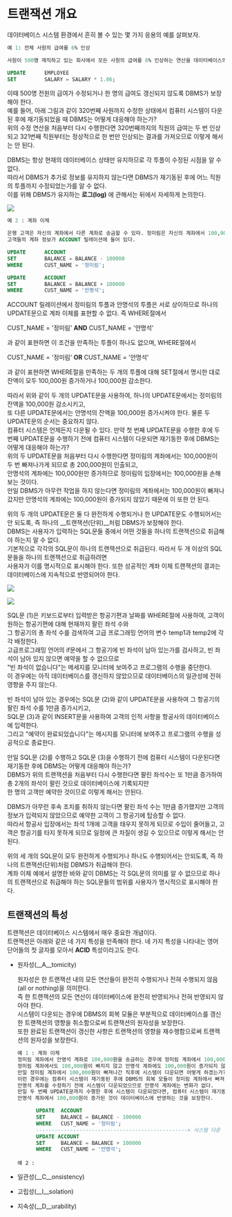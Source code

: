 # 트랜잭션 개요

데이터베이스 시스템 환경에서 흔히 볼 수 있는 몇 가지 응용의 예를 살펴보자.

```sql
예 1: 전체 사원의 급여를 6% 인상

사원이 500명 재직하고 있는 회사에서 모든 사원의 급여를 6% 인상하는 연산을 데이터베이스의 EMPLOYEE 릴레이션에서 수행한다.

UPDATE		EMPLOYEE
SET			SALARY = SALARY * 1.06;
```

이때 500명 전원의 급여가 수정되거나 한 명의 급여도 갱신되지 않도록 DBMS가 보장해야 한다.  
예를 들어, 아래 그림과 같이 320번째 사원까지 수정한 상태에서 컴퓨터 시스템이 다운된 후에 재기동되었을 때 DBMS는 어떻게 대응해야 하는가?  
위의 수정 연산을 처음부터 다시 수행한다면 320번째까지의 직원의 급여는 두 번 인상되고 321번째 직원부터는 정상적으로 한 번만 인상되는 결과를 가져오므로 이렇게 해서는 안 된다.

DBMS는 항상 현재의 데이터베이스 상태만 유지하므로 각 투플이 수정된 시점을 알 수 없다.  
따라서 DBMS가 추가로 정보를 유지하지 않는다면 DBMS가 재기동된 후에 어느 직원의 투플까지 수정되었는가를 알 수 없다.  
이를 위해 DBMS가 유지하는 __로그(log)__ 에 관해서는 뒤에서 자세하게 논의한다.

![](./image/9-1/ex1.jpg)

```sql
예 2 : 계좌 이체

은행 고객은 자신의 계좌에서 다른 계좌로 송금할 수 있따. 정미림은 자신의 계좌에서 100,000원을 인출하여 안명석의 계좌로 이체하려고 한다.
고객들의 계좌 정보가 ACCOUNT 릴레이션에 들어 있다.

UPDATE		ACCOUNT
SET			BALANCE = BALANCE - 100000
WHERE		CUST_NAME = '정미림';

UPDATE		ACCOUNT
SET			BALANCE = BALANCE + 100000
WHERE		CUST_NAME = '안명석';
```

ACCOUNT 릴레이션에서 정미림의 투플과 안명석의 투플은 서로 상이하므로 하나의 UPDATE문으로 계좌 이체를 표현할 수 없다. 즉 WHERE절에서

CUST_NAME = '정미림' __AND__ CUST_NAME = '안명석'

과 같이 표현하면 이 조건을 만족하는 투플이 하나도 없으며, WHERE절에서

CUST_NAME = '정미림' __OR__ CUST_NAME = '안명석'

과 같이 표현하면 WHERE절을 만족하는 두 개의 투플에 대해 SET절에서 명시한 대로 잔액이 모두 100,000원 증가하거나 100,000원 감소한다.

따라서 위와 같이 두 개의 UPDATE문을 사용하여, 하나의 UPDATE문에서는 정미림의 잔액을 100,000원 감소시키고,  
또 다른 UPDATE문에서는 안명석의 잔액을 100,000원 증가시켜야 한다. 물론 두 UPDATE문의 순서는 중요하지 않다.  
컴퓨터 시스템은 언제든지 다운될 수 있다. 만약 첫 번째 UPDATE문을 수행한 후에 두 번째 UPDATE문을 수행하기 전에 컴퓨터 시스템이 다운되면 재기동한 후에 DBMS는 어떻게 대응해야 하는가?  
위의 두 UPDATE문을 처음부터 다시 수행한다면 정미림의 계좌에서는 100,000원이 두 번 빠져나가게 되므로 총 200,000원이 인출되고,  
안명석의 계좌에는 100,000원만 증가하므로 정미림의 입장에서는 100,000원을 손해보는 것이다.  
만일 DBMS가 아무런 작업을 하지 않는다면 정미림의 계좌에서는 100,000원이 빠져나갔지만 안명석의 계좌에는 100,000원이 증가되지 않았기 때문에 이 또한 안 된다.

위의 두 개의 UPDATE문은 둘 다 완전하게 수행되거나 한 UPDATE문도 수행되어서는 안 되도록, 즉 하나의 __트랜잭션(단위)__처럼 DBMS가 보장해야 한다.  
DBMS는 사용자가 입력하는 SQL문들 중에서 어떤 것들을 하나의 트랜잭션으로 취급해야 하는지 알 수 없다.  
기본적으로 각각의 SQL문이 하나의 트랜잭션으로 취급된다. 따라서 두 개 이상의 SQL문들을 하나의 트랜잭션으로 취급하려면  
사용자가 이를 명시적으로 표시해야 한다. 또한 성공적인 계좌 이체 트랜잭션의 결과는 데이터베이스에 지속적으로 반영되어야 한다.

![](./image/9-1/exampleNumber3-1.jpg)

![](./image/9-1/exampleNumber3-2.jpg)



SQL문 (1)은 키보드로부터 입력받은 항공기편과 날짜를 WHERE절에 사용하여, 고객이 원하는 항공기편에 대해 현재까지 팔린 좌석 수와  
그 항공기의 총 좌석 수를 검색하여 고급 프로그래밍 언어의 변수 temp1과 temp2에 각각 배정한다.  
고급프로그래밍 언어의 if문에서 그 항공기에 빈 좌석이 남아 있는가를 검사하고, 빈 좌석이 남아 있지 않으면 예약을 할 수 없으므로  
"빈 좌석이 없습니다"는 메세지를 모니터에 보여주고 프로그램의 수행을 중단한다.  
이 경우에는 아직 데이터베이스를 갱신하지 않았으므로 데이터베이스의 일관성에 전혀 영향을 주지 않는다.

빈 좌석이 남아 있는 경우에는 SQL문 (2)와 같이 UPDATE문을 사용하여 그 항공기의 팔린 좌석 수를 1만큼 증가시키고,  
SQL문 (3)과 같이 INSERT문을 사용하여 고객의 인적 사항을 항공사의 데이터베이스에 입력한다.  
그리고 "예약이 완료되었습니다"는 메시지를 모니터에 보여주고 프로그램의 수행을 성공적으로 종료한다.

만일 SQL문 (2)를 수행하고 SQL문 (3)을 수행하기 전에 컴퓨터 시스템이 다운된다면 재기동한 후에 DBMS는 어떻게 대응해야 하는가?  
DBMS가 위의 트랜잭션을 처음부터 다시 수행한다면 팔린 좌석수는 또 1만큼 증가하여 총 2개의 좌석이 팔린 것으로 데이터베이스에 기록되지만  
한 명의 고객만 예약한 것이므로 이렇게 해서는 안된다.

DBMS가 아무런 후속 조치를 취하지 않는다면 팔린 좌석 수는 1만큼 증가했지만 고객의 정보가 입력되지 않았으므로 예약한 고객이 그 항공기에 탑승할 수 없다.  
따라서 항공사 입장에서는 좌석 1개에 고객을 태우지 못하게 되므로 수입이 줄어들고, 고객은 항공기를 타지 못하게 되므로 일정에 큰 차질이 생길 수 있으므로 이렇게 해서는 안된다.

위의 세 개의 SQL문이 모두 완전하게 수행되거나 하나도 수행되어서는 안되도록, 즉 하나의 트랜잭션(단위)처럼 DBMS가 취급해야 한다.  
계좌 이체 예에서 설명한 바와 같이 DBMS는 각 SQL문의 의미를 알 수 없으므로 하나의 트랜잭션으로 취급해야 하는 SQL문들의 범위를 사용자가 명시적으로 표시해야 한다.



## 트랜잭션의 특성

트랜잭션은 데이터베이스 시스템에서 매우 중요한 개념이다.  
트랜잭션은 아래와 같은 네 가지 특성을 만족해야 한다. 네 가지 특성을 나타내는 영어 단어들의 첫 글자를 모아서 __ACID__ 특성이라고도 한다.

- 원자성(__A__tomicity)

  원자성은 한 트랜잭션 내의 모든 연산들이 완전히 수행되거나 전혀 수행되지 않음(all or nothing)을 의미한다.  
  즉 한 트랜잭션의 모든 연산이 데이터베이스에 완전히 반영되거나 전혀 반영되지 않아야 한다.  
  시스템이 다운되는 경우에 DBMS의 회복 모듈은 부분적으로 데이터베이스를 갱신한 트랜잭션의 영향을 취소함으로써 트랜잭션의 원자성을 보장한다.  
  또한 완료된 트랜잭션이 갱신한 사항은 트랜잭션의 영향을 재수행함으로써 트랜잭션의 원자성을 보장한다.  

  ```sql
  예 1 : 계좌 이체
  정미림 계좌에서 안명석 계좌로 100,000원을 송금하는 경우에 정미림 계좌에서 100,000원이 빠지고 안명석 계좌에 100,000원이 증가하는 것이 모두 데이터베이스에 반영되거나,
  정미림 계좌에서도 100,000원이 빠지지 않고 안명석 계좌에도 100,000원이 증가되지 않도록 보장해야 한다.
  만일 정미림 계좌에서 100,000원이 빠져나간 직후에 시스템이 다운되면 어떻게 하겠는가?
  이런 경우에는 컴퓨터 시스템이 재기동된 후에 DBMS의 회복 모듈이 정미림 계좌에서 빠져나간 100,000원을 정미림 계좌에 다시 증가시킴으로써 트랜잭션이 수행되지 않은 상태로 되돌린다.
  안명석 계좌를 수정하기 전에 시스템이 다운되었으므로 안명석 계좌에는 변화가 없다.
  만일 두 번째 UPDATE문까지 수행한 후에 시스템이 다운되었다면, 컴퓨터 시스템이 재기동된후에 DBMS의 회복 모듈은 정미림 계좌에서 100,000원이 줄어들고,
  안명석 계좌에서 100,000원이 증가된 것이 데이터베이스에 반영하는 것을 보장한다.
  
  		UPDATE	ACCOUNT
  		SET		BALANCE = BALANCE - 100000
  		WHERE	CUST_NAME = '정미림';
  		-------------------------------------------------> 시스템 다운
  		UPDATE ACCOUNT
  		SET		BALANCE = BALANCE + 100000
  		WHERE	CUST_NAME = '안명석';
  ```

  ```
  예 2 : 
  ```

  

- 일관성(__C__onsistency)

- 고립성(__I__solation)

- 지속성(__D__urability)
